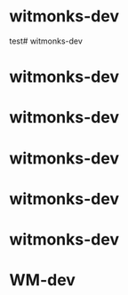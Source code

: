 # witmonks-dev
test# witmonks-dev
# witmonks-dev
# witmonks-dev
# witmonks-dev
# witmonks-dev
# witmonks-dev
# WM-dev
